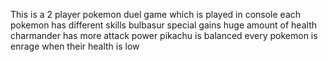 This is a 2 player pokemon duel game which is played in console each pokemon has different skills
bulbasur special gains huge amount of health
charmander has more attack power
pikachu is balanced
every pokemon is enrage when their health is low
